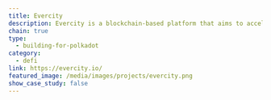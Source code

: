 ```yaml
---
title: Evercity
description: Evercity is a blockchain-based platform that aims to accelerate finance flows into projects & innovations needed to attain UN 2030 Agenda.
chain: true
type:
  - building-for-polkadot
category:
  - defi
link: https://evercity.io/
featured_image: /media/images/projects/evercity.png
show_case_study: false
---
```

